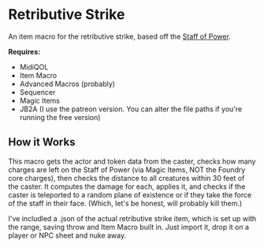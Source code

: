 # Retributive Strike

An item macro for the retributive strike, based off the [Staff of Power](https://www.dndbeyond.com/magic-items/4764-staff-of-power).

**Requires:**

- MidiQOL
- Item Macro
- Advanced Macros (probably)
- Sequencer
- Magic Items
- JB2A (I use the patreon version. You can alter the file paths if you're running the free version)

## How it Works

This macro gets the actor and token data from the caster, checks how many charges are left on the Staff of Power (via Magic Items, NOT the Foundry core charges), then checks the distance to all creatures within 30 feet of the caster. It computes the damage for each, applies it, and checks if the caster is teleported to a random plane of existence or if they take the force of the staff in their face. (Which, let's be honest, will probably kill them.)

I've includled a .json of the actual retributive strike item, which is set up with the range, saving throw and Item Macro built in. Just import it, drop it on a player or NPC sheet and nuke away.
